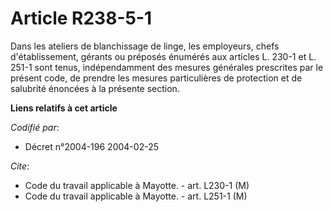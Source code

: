 # Article R238-5-1

Dans les ateliers de blanchissage de linge, les employeurs, chefs d'établissement, gérants ou préposés énumérés aux articles
L. 230-1 et L. 251-1 sont tenus, indépendamment des mesures générales prescrites par le présent code, de prendre les mesures
particulières de protection et de salubrité énoncées à la présente section.

**Liens relatifs à cet article**

_Codifié par_:

  - Décret n°2004-196 2004-02-25

_Cite_:

  - Code du travail applicable à Mayotte. - art. L230-1 (M)
  - Code du travail applicable à Mayotte. - art. L251-1 (M)
